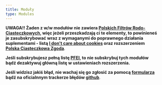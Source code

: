 ```yaml
---
title: Moduły
type: Modules
---
```


**UWAGA!! Żaden z w/w modułów nie zawiera [Polskich Filtrów Rodo-Ciasteczkowych](abp:subscribe?location=https%3A%2F%2Fraw.githubusercontent.com%2FMajkiIT%2Fpolish-ads-filter%2Fmaster%2Fcookies_filters%2Fadblock_cookies.txt&amp;title=Polskie%20Filtry%20Rodo-Ciasteczkowe), więc jeżeli przeszkadzają ci te elementy, to powinieneś je zasubskrybować wraz z wymaganymi do poprawnego działania suplementami - listą [I don't care about cookies](abp:subscribe?location=https://www.i-dont-care-about-cookies.eu/abp/&amp;title=I%20dont%20care%20about%20cookies) oraz rozszerzeniem [Polska Ciasteczkowa Zgoda](https://github.com/PolishFiltersTeam/PolishCookieConsent#jak-zainstalowa%C4%87)**.

**Jeśli subskrybujesz pełną listę [PFEI](https://raw.githubusercontent.com/PolishFiltersTeam/PolishAnnoyanceFilters/master/PPB.txt), to nie subskrybuj tych modułów bądź dezaktywuj główną listę w ustawieniach rozszerzenia.**

**Jeśli widzisz jakiś błąd, nie wachaj się go zgłosić za pomocą [formularza](https://polishannoyancefilters.netlify.com/issues/) bądź na oficialnnym trackerze błędów [github](https://github.com/PolishFiltersTeam/PolishAnnoyanceFilters/issues)**.
